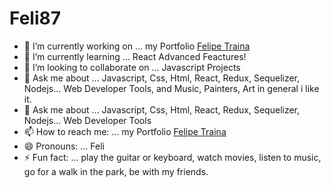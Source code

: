 # Feli87

- 🔭 I’m currently working on ... my Portfolio [Felipe Traina](https://felipe-traina.web.app)
- 🌱 I’m currently learning ... React Advanced Feactures!
- 👯 I’m looking to collaborate on ... Javascript Projects
- 💬 Ask me about ...  Javascript, Css, Html, React, Redux, Sequelizer, Nodejs... Web Developer Tools, and Music, Painters, Art in general i like it.
- 💬 Ask me about ...  Javascript, Css, Html, React, Redux, Sequelizer, Nodejs... Web Developer Tools
- 📫 How to reach me: ... my Portfolio [Felipe Traina](https://felipe-traina.web.app)
- 😄 Pronouns: ... Feli
- ⚡ Fun fact: ... play the guitar or keyboard, watch movies, listen to music, go for a walk in the park, be with my friends.